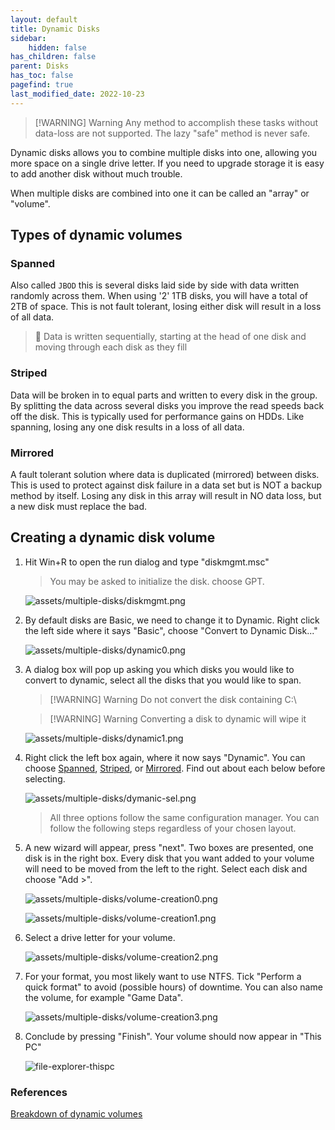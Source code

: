 ```yaml
---
layout: default
title: Dynamic Disks
sidebar:
    hidden: false
has_children: false
parent: Disks
has_toc: false
pagefind: true
last_modified_date: 2022-10-23
---
```




> [!WARNING] Warning
> Any method to accomplish these tasks without data-loss are not supported. The lazy "safe" method is never safe.

Dynamic disks allows you to combine multiple disks into one, allowing you more space on a single drive letter. If you need to upgrade storage it is easy to add another disk without much trouble. 

When multiple disks are combined into one it can be called an "array" or "volume".

## Types of dynamic volumes
### Spanned
Also called `JBOD` this is several disks laid side by side with data written randomly across them. When using '2' 1TB disks, you will have a total of 2TB of space. This is not fault tolerant, losing either disk will result in a loss of all data.

> 📝  Data is written sequentially, starting at the head of one disk and moving through each disk as they fill

### Striped
Data will be broken in to equal parts and written to every disk in the group. By splitting the data across several disks you improve the read speeds back off the disk. This is typically used for performance gains on HDDs. Like spanning, losing any one disk results in a loss of all data.

### Mirrored
A fault tolerant solution where data is duplicated (mirrored) between disks. This is used to protect against disk failure in a data set but is NOT a backup method by itself. Losing any disk in this array will result in NO data loss, but a new disk must replace the bad.

##  Creating a dynamic disk volume
1. Hit Win+R to open the run dialog and type "diskmgmt.msc"

    > You may be asked to initialize the disk. choose GPT.
 
    ![assets/multiple-disks/diskmgmt.png](../../../assets/multiple-disks/diskmgmt.png) 

2. By default disks are Basic, we need to change it to Dynamic. Right click the left side where it says "Basic", choose "Convert to Dynamic Disk..."

    ![assets/multiple-disks/dynamic0.png](../../../assets/multiple-disks/dynamic0.png)

3. A dialog box will pop up asking you which disks you would like to convert to dynamic, select all the disks that you would like to span. 

    > [!WARNING] Warning
    > Do not convert the disk containing C:\  

    > [!WARNING] Warning
    > Converting a disk to dynamic will wipe it

    ![assets/multiple-disks/dynamic1.png](../../../assets/multiple-disks/dynamic1.png)

4.  Right click the left box again, where it now says "Dynamic". You can choose [Spanned](), [Striped](), or [Mirrored](). Find out about each below before selecting.

    ![assets/multiple-disks/dymanic-sel.png](../../../assets/multiple-disks/dymanic-sel.png)

    > All three options follow the same configuration manager. You can follow the following steps regardless of your chosen layout. 

5. A new wizard will appear, press "next". Two boxes are presented, one disk is in the right box. Every disk that you want added to your volume will need to be moved from the left to the right. Select each disk and choose "Add >".

    ![assets/multiple-disks/volume-creation0.png](../../../assets/multiple-disks/volume-creation0.png)

    ![assets/multiple-disks/volume-creation1.png](../../../assets/multiple-disks/volume-creation1.png)

6. Select a drive letter for your volume.

    ![assets/multiple-disks/volume-creation2.png](../../../assets/multiple-disks/volume-creation2.png)

7. For your format, you most likely want to use NTFS. Tick "Perform a quick format" to avoid (possible hours) of downtime. You can also name the volume, for example "Game Data".

    ![assets/multiple-disks/volume-creation3.png](../../../assets/multiple-disks/volume-creation3.png)

8. Conclude by pressing "Finish". Your volume should now appear in "This PC"

    ![file-explorer-thispc](../../../assets/multiple-disks/file-explorer-thispc.png)

### References
[Breakdown of dynamic volumes](https://www.linkedin.com/pulse/whats-dynamic-disk-storage-simple-spanned-striped-jasmin-kahriman)